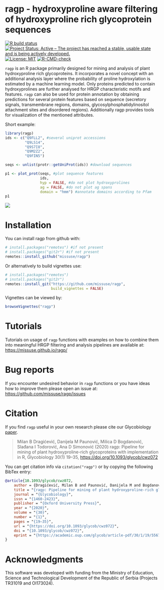 
<!-- README.md is generated from README.Rmd. Please edit that file -->

# ragp - hydroxyproline aware filtering of hydroxyproline rich glycoprotein sequences

<!-- badges: start -->

[![R build
status](https://github.com/missuse/ragp/workflows/R-CMD-check/badge.svg)](https://github.com/missuse/ragp/actions)
[![Project Status: Active – The project has reached a stable, usable
state and is being actively
developed.](http://www.repostatus.org/badges/latest/active.svg)](http://www.repostatus.org/#active)
[![License:
MIT](https://img.shields.io/badge/License-MIT-blue.svg)](https://opensource.org/licenses/MIT)
[![R-CMD-check](https://github.com/missuse/ragp/workflows/R-CMD-check/badge.svg)](https://github.com/missuse/ragp/actions)
<!-- badges: end -->

`ragp` is an R package primarily designed for mining and analysis of
plant hydroxyproline rich glycoproteins. It incorporates a novel concept
with an additional analysis layer where the probability of proline
hydroxylation is estimated by a machine learning model. Only proteins
predicted to contain hydroxyprolines are further analysed for HRGP
characteristic motifs and features. `ragp` can also be used for protein
annotation by obtaining predictions for several protein features based
on sequence (secretory signals, transmembrane regions, domains,
glycosylphosphatidylinositol attachment sites and disordered regions).
Additionally ragp provides tools for visualization of the mentioned
attributes.

Short example:

``` r
library(ragp)
ids <- c("Q9FLL2", #several uniprot accessions
         "Q9LS14",
         "Q9S7I8",
         "Q9M2Z2",
         "Q9FIN5")

seqs <- unlist(protr::getUniProt(ids)) #download sequences 

p1 <- plot_prot(seqs, #plot sequence features
                ids,
                hyp = FALSE, #do not plot hydroxyprolines
                ag = FALSE, #do not plot ag spans
                domain = "hmm") #annotate domains according to Pfam
p1
```

![](https://missuse.github.io/ragp/reference/figures/README-plot_prot-2.svg)

# Installation

You can install ragp from github with:

``` r
# install.packages("remotes") #if not present
# install.packages("git2r") #if not present
remotes::install_github("missuse/ragp")
```

Or alternatively to build vignettes use:

``` r
# install.packages("remotes") 
# install.packages("git2r") 
remotes::install_git("https://github.com/missuse/ragp",
                     build_vignettes = FALSE)
```

Vignettes can be viewed by:

``` r
browseVignettes("ragp")
```

# Tutorials

Tutorials on usage of `ragp` functions with examples on how to combine
them into meaningful HRGP filtering and analysis pipelines are available
at: <https://missuse.github.io/ragp/>

# Bug reports

If you encounter undesired behavior in `ragp` functions or you have
ideas how to improve them please open an issue at:
<https://github.com/missuse/ragp/issues>

# Citation

If you find `ragp` useful in your own research please cite our
Glycobiology [paper](https://doi.org/10.1093/glycob/cwz072).

> Milan B Dragićević, Danijela M Paunović, Milica D Bogdanović, Slađana
> I Todorović, Ana D Simonović (2020) ragp: Pipeline for mining of plant
> hydroxyproline-rich glycoproteins with implementation in R,
> Glycobiology 30(1) 19–35, <https://doi.org/10.1093/glycob/cwz072>

You can get citation info via `citation("ragp")` or by copying the
following BibTex entry:

``` bibtex
@article{10.1093/glycob/cwz072,
    author = {Dragićević, Milan B and Paunović, Danijela M and Bogdanović, Milica D and Todorović, Slađana I and Simonović, Ana D},
    title = "{ragp: Pipeline for mining of plant hydroxyproline-rich glycoproteins with implementation in R}",
    journal = "{Glycobiology}",
    issn = "{1460-2423}",
    publisher = "{Oxford University Press}",
    year = "{2020}",
    volume = "{30}",  
    number = "{1}",
    pages = "{19–35}",
    url = "{https://doi.org/10.1093/glycob/cwz072}",
    doi = "{10.1093/glycob/cwz072}",
    eprint = "{https://academic.oup.com/glycob/article-pdf/30/1/19/5567434/cwz072.pdf}"
}
```

# Acknowledgments

This software was developed with funding from the Ministry of Education,
Science and Technological Development of the Republic of Serbia
(Projects TR31019 and OI173024).
